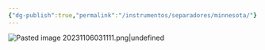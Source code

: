```yaml
---
{"dg-publish":true,"permalink":"/instrumentos/separadores/minnesota/"}
---
```


![Pasted image 20231106031111.png|undefined](/img/user/Cirugia%20Bucal%20I/Medias/Pasted%20image%2020231106031111.png)